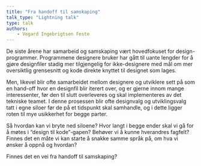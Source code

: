 ```yaml
---
title: "Fra handoff til samskaping"
talk_type: "Lightning talk"
type: talk
authors:
    - Vegard Ingebrigtsen Feste
---
```

De siste årene har samarbeid og samskaping vært hovedfokuset for design-programmer. Programmene designere bruker har gått til uante lengder for å gjøre designfiler stadig mer tilgjengelig for ikke-designere med mål om mer oversiktlig grensesnitt og kode direkte knyttet til designet som lages. 

Men, likevel blir ofte samarbeidet mellom designere og utviklere sett på som en hand-off hvor en designfil blir iterert over, og er gjerne innom mange interessenter, før den til slutt overleveres og skal implementeres av det tekniske teamet. I denne prosessen blir ofte designvalg og utviklingsvalg tatt i egne siloer før de på et tidspunkt skal samhandle, og i dette ligger roten til mye usikkerhet for begge parter. 

Så hvordan kan vi bryte ned siloene? 
Hvor langt i begge ender skal vi gå for å møtes i “design til kode”-gapen? Behøver vi å kunne hverandres fagfelt?  
Finnes det en måte vi kan starte å snakke samme språk på, om hva vi ønsker å oppnå og hvordan? 

Finnes det en vei fra handoff til samskaping? 
